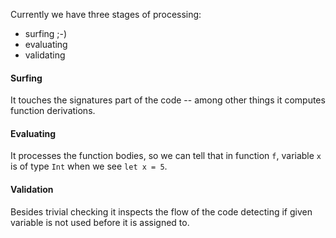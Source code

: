 ﻿Currently we have three stages of processing:

* surfing ;-)
* evaluating
* validating

#### Surfing

It touches the signatures part of the code -- among other things it computes function derivations.

#### Evaluating

It processes the function bodies, so we can tell that in function `f`, variable `x` is of type `Int` when we see `let x = 5`.

#### Validation

Besides trivial checking it inspects the flow of the code detecting if given variable is not used before it is assigned to.